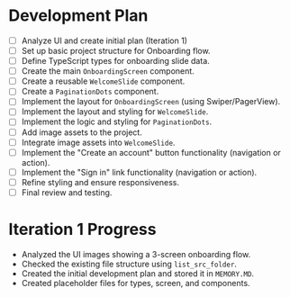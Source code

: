# Development Plan

- [ ] Analyze UI and create initial plan (Iteration 1)
- [ ] Set up basic project structure for Onboarding flow.
- [ ] Define TypeScript types for onboarding slide data.
- [ ] Create the main `OnboardingScreen` component.
- [ ] Create a reusable `WelcomeSlide` component.
- [ ] Create a `PaginationDots` component.
- [ ] Implement the layout for `OnboardingScreen` (using Swiper/PagerView).
- [ ] Implement the layout and styling for `WelcomeSlide`.
- [ ] Implement the logic and styling for `PaginationDots`.
- [ ] Add image assets to the project.
- [ ] Integrate image assets into `WelcomeSlide`.
- [ ] Implement the "Create an account" button functionality (navigation or action).
- [ ] Implement the "Sign in" link functionality (navigation or action).
- [ ] Refine styling and ensure responsiveness.
- [ ] Final review and testing.

# Iteration 1 Progress

- Analyzed the UI images showing a 3-screen onboarding flow.
- Checked the existing file structure using `list_src_folder`.
- Created the initial development plan and stored it in `MEMORY.MD`.
- Created placeholder files for types, screen, and components.
